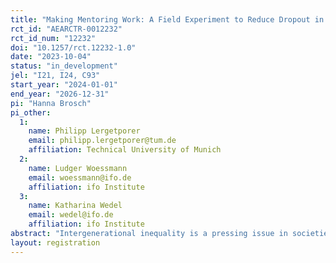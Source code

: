 ```yaml
---
title: "Making Mentoring Work: A Field Experiment to Reduce Dropout in a Nationwide Mentoring Program for Disadvantaged Youths"
rct_id: "AEARCTR-0012232"
rct_id_num: "12232"
doi: "10.1257/rct.12232-1.0"
date: "2023-10-04"
status: "in_development"
jel: "I21, I24, C93"
start_year: "2024-01-01"
end_year: "2026-12-31"
pi: "Hanna Brosch"
pi_other:
  1:
    name: Philipp Lergetporer
    email: philipp.lergetporer@tum.de
    affiliation: Technical University of Munich
  2:
    name: Ludger Woessmann
    email: woessmann@ifo.de
    affiliation: ifo Institute
  3:
    name: Katharina Wedel
    email: wedel@ifo.de
    affiliation: ifo Institute
abstract: "Intergenerational inequality is a pressing issue in societies worldwide, with Germany ranking among the most unequal countries regarding the influence of family background on children’s educational success. Interventions targeted at disadvantaged children, such as mentoring programs, have been demonstrated to be effective in compensating for the lack of family support and improving life outcomes of disadvantaged children. One of the most significant and pervasive problems that hampers efficacy of mentoring programs is the breakdown of mentoring relationships during the course of the program. High dropout rates pose a significant challenge to the effectiveness of mentoring programs, particularly for vulnerable adolescents at risk of dropping out. However, strategies to counteract program dropout have not yet been studied systematically. We address this research gap through a field experiment with a one-to-one online mentoring program for disadvantaged youths. We randomly provide financial incentives to mentees if they successfully complete the first months of their mentoring-relationship. "
layout: registration
---
```



